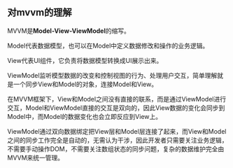 ## 对mvvm的理解

MVVM是**Model-View-ViewModel**的缩写。

Model代表数据模型，也可以在Model中定义数据修改和操作的业务逻辑。

View代表UI组件，它负责将数据模型转换成UI展示出来。

ViewModel监听模型数据的改变和控制视图的行为、处理用户交互，简单理解就是一个同步View和Model的对象，连接Model和View。

在MVVM框架下，View和Model之间没有直接的联系，而是通过ViewModel进行交互，Model和ViewModel直接的交互是双向的，因此View数据的变化会同步到Model中，而Model的数据变化也会立即反应到View上。

ViewModel通过双向数据绑定把View层和Model层连接了起来，而View和Model之间的同步工作完全是自动的，无需认为干涉，因此开发者只需要关注业务逻辑，不需要手动操作DOM，不需要关注数组状态的同步问题，复杂的数据维护完全由MVVM来统一管理。